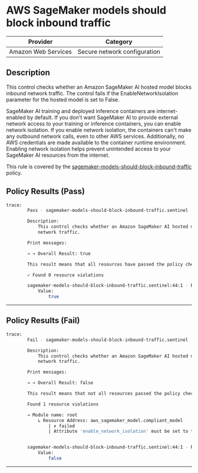 # AWS SageMaker models should block inbound traffic

| Provider            | Category                     |
| ------------------- | ---------------------------- |
| Amazon Web Services | Secure network configuration |

## Description

This control checks whether an Amazon SageMaker AI hosted model blocks inbound network traffic. The control fails if the EnableNetworkIsolation parameter for the hosted model is set to False.

SageMaker AI training and deployed inference containers are internet-enabled by default. If you don't want SageMaker AI to provide external network access to your training or inference containers, you can enable network isolation. If you enable network isolation, the containers can't make any outbound network calls, even to other AWS services. Additionally, no AWS credentials are made available to the container runtime environment. Enabling network isolation helps prevent unintended access to your SageMaker AI resources from the internet.

This rule is covered by the [sagemaker-models-should-block-inbound-traffic](https://github.com/hashicorp/policy-library-FSBP-Policy-Set-for-AWS-Terraform/blob/main/policies/sagemaker/sagemaker-models-should-block-inbound-traffic.sentinel) policy.

## Policy Results (Pass)

```bash
trace:
        Pass - sagemaker-models-should-block-inbound-traffic.sentinel

        Description:
            This control checks whether an Amazon SageMaker AI hosted model blocks inbound
            network traffic.

        Print messages:

        → → Overall Result: true

        This result means that all resources have passed the policy check for the policy sagemaker-models-should-block-inbound-traffic.

        ✓ Found 0 resource violations

        sagemaker-models-should-block-inbound-traffic.sentinel:44:1 - Rule "main"
            Value:
                true
```

---

## Policy Results (Fail)

```bash
trace:
        Fail - sagemaker-models-should-block-inbound-traffic.sentinel

        Description:
            This control checks whether an Amazon SageMaker AI hosted model blocks inbound
            network traffic.

        Print messages:

        → → Overall Result: false

        This result means that not all resources passed the policy check and the protected behavior is not allowed for the policy sagemaker-models-should-block-inbound-traffic.

        Found 1 resource violations

        → Module name: root
            ↳ Resource Address: aws_sagemaker_model.compliant_model
                | ✗ failed
                | Attribute 'enable_network_isolation' must be set to true for 'aws_sagemaker_model' resources. Refer to https://docs.aws.amazon.com/securityhub/latest/userguide/sagemaker-controls.html#sagemaker-5 for more details.


        sagemaker-models-should-block-inbound-traffic.sentinel:44:1 - Rule "main"
            Value:
                false
```

---
